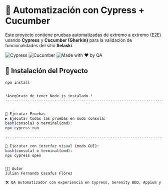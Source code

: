 # 🚀 Automatización con Cypress + Cucumber

Este proyecto contiene pruebas automatizadas de extremo a extremo (E2E) usando **Cypress** y **Cucumber (Gherkin)** para la validación de funcionalidades del sitio **Selaski**.

![Cypress](https://img.shields.io/badge/Cypress-Test-green)
![Cucumber](https://img.shields.io/badge/Cucumber-Gherkin-brightgreen)
![Made with ❤️ by QA](https://img.shields.io/badge/Made%20with-%E2%9D%A4-red)


## 🧪 Instalación del Proyecto

```bash
npm install


!Asegúrate de tener Node.js instalado.!
-----------------------------------------------------------------------------


🚀 Ejecutar Pruebas
▶️ Ejecutar todas las pruebas en modo consola:
bash(consola) o terminal(cmd):
npx cypress run

-----------------------------------------------------------------------------

🧷 Ejecutar con interfaz visual (modo GUI):
bash(consola) o terminal(cmd):
npx cypress open


👨‍💻 Autor
Julian Fernando Casafus Flórez

🛠️ QA Automatizador con experiencia en Cypress, Serenity BDD, Appium y más.
